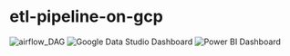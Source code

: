 # etl-pipeline-on-gcp

![airflow_DAG](https://user-images.githubusercontent.com/48947748/160271509-0445cc17-6cb1-4ec8-bf35-6475e83029b0.jpg)
![Google Data Studio Dashboard](https://user-images.githubusercontent.com/48947748/160271538-b3bfd9db-bcc4-46a6-aadc-5fdb5c53116b.jpg)
![Power BI Dashboard](https://user-images.githubusercontent.com/48947748/160271541-e917f2b8-540e-45f0-b6e6-88a574624953.jpg)
